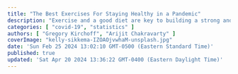 ```yaml
---
title: "The Best Exercises For Staying Healthy in a Pandemic"
description: "Exercise and a good diet are key to building a strong and durable physique. Here are the best exercises for staying fit and healthy during a global pandemic"
categories: [ "covid-19", "statistics" ]
authors: [ "Gregory Kirchoff", "Arijit Chakravarty" ]
coverImage: "kelly-sikkema-IZOAOjvwhaM-unsplash.jpg"
date: 'Sun Feb 25 2024 13:02:10 GMT-0500 (Eastern Standard Time)'
published: true
updated: 'Sat Apr 20 2024 13:36:22 GMT-0400 (Eastern Daylight Time)'
---
```

<script> // usables
	import RecipeCard from '$lib/components/usables/RecipeCard/RecipeCard.svelte';

  import Microlives from '$lib/components/internal/projects/Microlives/Microlives.svelte';

</script>


<Microlives />